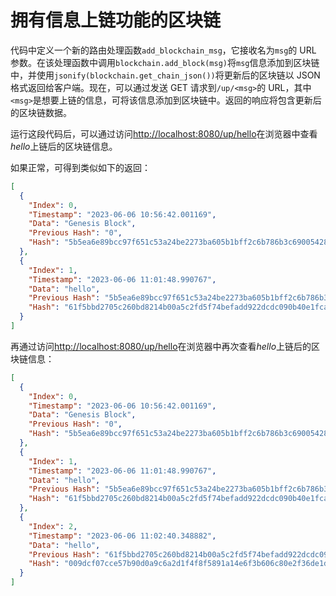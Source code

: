 # 拥有信息上链功能的区块链

代码中定义一个新的路由处理函数`add_blockchain_msg`，它接收名为`msg`的 URL 参数。在该处理函数中调用`blockchain.add_block(msg)`将`msg`信息添加到区块链中，并使用`jsonify(blockchain.get_chain_json())`将更新后的区块链以 JSON 格式返回给客户端。现在，可以通过发送 GET 请求到`/up/<msg>`的 URL，其中`<msg>`是想要上链的信息，可将该信息添加到区块链中。返回的响应将包含更新后的区块链数据。

运行这段代码后，可以通过访问<http://localhost:8080/up/hello>在浏览器中查看*hello*上链后的区块链信息。

如果正常，可得到类似如下的返回：

```json
[
  {
    "Index": 0,
    "Timestamp": "2023-06-06 10:56:42.001169",
    "Data": "Genesis Block",
    "Previous Hash": "0",
    "Hash": "5b5ea6e89bcc97f651c53a24be2273ba605b1bff2c6b786b3c6900542889a0fe"
  },
  {
    "Index": 1,
    "Timestamp": "2023-06-06 11:01:48.990767",
    "Data": "hello",
    "Previous Hash": "5b5ea6e89bcc97f651c53a24be2273ba605b1bff2c6b786b3c6900542889a0fe",
    "Hash": "61f5bbd2705c260bd8214b00a5c2fd5f74befadd922dcdc090b40e1fca9202f1"
  }
]
```

再通过访问<http://localhost:8080/up/hello>在浏览器中再次查看*hello*上链后的区块链信息：

```json
[
  {
    "Index": 0,
    "Timestamp": "2023-06-06 10:56:42.001169",
    "Data": "Genesis Block",
    "Previous Hash": "0",
    "Hash": "5b5ea6e89bcc97f651c53a24be2273ba605b1bff2c6b786b3c6900542889a0fe"
  },
  {
    "Index": 1,
    "Timestamp": "2023-06-06 11:01:48.990767",
    "Data": "hello",
    "Previous Hash": "5b5ea6e89bcc97f651c53a24be2273ba605b1bff2c6b786b3c6900542889a0fe",
    "Hash": "61f5bbd2705c260bd8214b00a5c2fd5f74befadd922dcdc090b40e1fca9202f1"
  },
  {
    "Index": 2,
    "Timestamp": "2023-06-06 11:02:40.348882",
    "Data": "hello",
    "Previous Hash": "61f5bbd2705c260bd8214b00a5c2fd5f74befadd922dcdc090b40e1fca9202f1",
    "Hash": "009dcf07cce57b90d0a9c6a2d1f4f8f5891a14e6f3b606c80e2f36de1d7ccdfe"
  }
]
```
